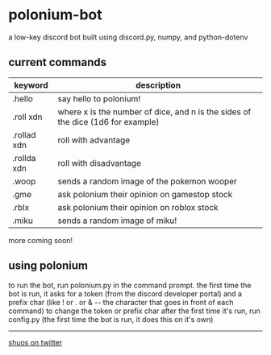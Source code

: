 # polonium-bot
a low-key discord bot built using discord.py, numpy, and python-dotenv

## current commands
keyword | description
--------|---------
.hello | say hello to polonium!
.roll xdn | where x is the number of dice, and n is the sides of the dice (1d6 for example)
.rollad xdn | roll with advantage
.rollda xdn | roll with disadvantage
.woop | sends a random image of the pokemon wooper
.gme | ask polonium their opinion on gamestop stock
.rblx | ask polonium their opinion on roblox stock
.miku | sends a random image of miku!

more coming soon!

## using polonium
to run the bot, run polonium.py in the command prompt. the first time the bot is run, it asks for a token (from the discord developer portal) and a prefix char (like ! or . or & -- the character that goes in front of each command)
to change the token or prefix char after the first time it's run, run config.py (the first time the bot is run, it does this on it's own)
***
[shuos on twitter](https://twitter.com/home)
